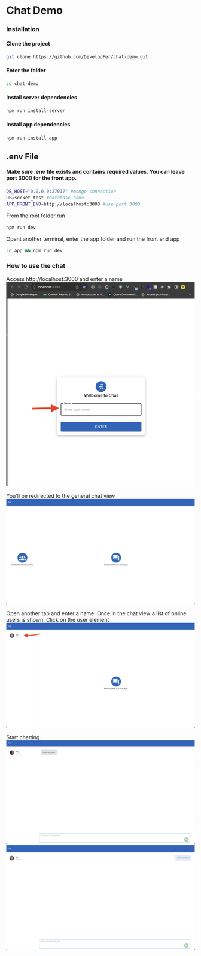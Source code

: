 # Chat Demo

### Installation

#### Clone the project
```bash
git clone https://github.com/DevelopFer/chat-demo.git
```

#### Enter the folder
```bash
cd chat-demo
```

#### Install server dependencies
```bash
npm run install-server
```

#### Install app dependencies
```bash
npm run install-app
```

## .env File
#### Make sure .env file exists and contains.required values. You can leave port 3000 for the front app.
```bash
DB_HOST="0.0.0.0:27017" #mongo connection
DB=socket_test #database name
APP_FRONT_END=http://localhost:3000 #use port 3000
```

From the root folder run
```bash
npm run dev
```

Opent another terminal, enter the app folder and run the front end app
```bash
cd app && npm run dev
```


### How to use the chat
Access http://localhost:3000 and enter a name
<img src="evidence/1.png" alt="Alt text" title="Optional title">

You'll be redirected to the general chat view
<img src="evidence/2.png" alt="Alt text" title="Optional title">

Open another tab and enter a name. Once in the chat view a list of online users is shown. Click on the user element
<img src="evidence/3.png" alt="Alt text" title="Optional title">

Start chatting
<img src="evidence/4.png" alt="Alt text" title="Optional title">
<img src="evidence/5.png" alt="Alt text" title="Optional title">